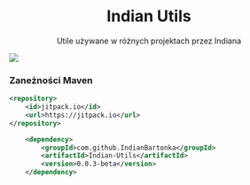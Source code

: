 <div align="center">

# Indian Utils
 Utile używane w różnych projektach przez Indiana

</div>

[![](https://jitpack.io/v/IndianBartonka/Indian-Utils.svg)](https://jitpack.io/#IndianBartonka/Indian-Utils)



### Zaneżności Maven

```xml
<repository>
    <id>jitpack.io</id>
    <url>https://jitpack.io</url>
</repository>
```

```xml
	<dependency>
	    <groupId>com.github.IndianBartonka</groupId>
	    <artifactId>Indian-Utils</artifactId>
	    <version>0.0.3-beta</version>
	</dependency>
```

